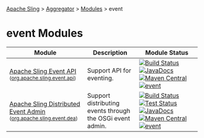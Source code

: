 [Apache Sling](http://sling.apache.org) > [Aggregator](https://github.com/apache/sling-aggregator/) > [Modules](https://github.com/apache/sling-aggregator/blob/master/docs/modules.md) > event
# event Modules

| Module | Description | Module&nbsp;Status |
|---	|---	|---    |
| [Apache Sling Event API](https://github.com/apache/sling-org-apache-sling-event-api) <br/> <small>([org.apache.sling.event.api](http://search.maven.org/#search%7Cga%7C1%7Cg%3A%22org.apache.sling%22%20a%3A%22org.apache.sling.event.api%22))</small> | Support API for eventing. |&#32;[![Build Status](https://builds.apache.org/buildStatus/icon?job=sling-org-apache-sling-event-api-1.8)](https://builds.apache.org/view/S-Z/view/Sling/job/sling-org-apache-sling-event-api-1.8)&#32;[![JavaDocs](https://www.javadoc.io/badge/org.apache.sling/org.apache.sling.event.api.svg)](https://www.javadoc.io/doc/org.apache.sling/org.apache.sling.event.api)&#32;[![Maven Central](https://maven-badges.herokuapp.com/maven-central/org.apache.sling/org.apache.sling.event.api/badge.svg)](http://search.maven.org/#search%7Cga%7C1%7Cg%3A%22org.apache.sling%22%20a%3A%22org.apache.sling.event.api%22)&#32;[![event](https://sling.apache.org/badges/group-event.svg)](https://github.com/apache/sling-aggregator/blob/master/docs/groups/event.md)|
| [Apache Sling Distributed Event Admin](https://github.com/apache/sling-org-apache-sling-event-dea) <br/> <small>([org.apache.sling.event.dea](http://search.maven.org/#search%7Cga%7C1%7Cg%3A%22org.apache.sling%22%20a%3A%22org.apache.sling.event.dea%22))</small> | Support distributing events through the OSGi event admin. |&#32;[![Build Status](https://builds.apache.org/buildStatus/icon?job=sling-org-apache-sling-event-dea-1.8)](https://builds.apache.org/view/S-Z/view/Sling/job/sling-org-apache-sling-event-dea-1.8)&#32;[![Test Status](https://img.shields.io/jenkins/t/https/builds.apache.org/view/S-Z/view/Sling/job/sling-org-apache-sling-event-dea-1.8.svg)](https://builds.apache.org/view/S-Z/view/Sling/job/sling-org-apache-sling-event-dea-1.8/test_results_analyzer/)&#32;[![JavaDocs](https://www.javadoc.io/badge/org.apache.sling/org.apache.sling.event.dea.svg)](https://www.javadoc.io/doc/org.apache.sling/org.apache.sling.event.dea)&#32;[![Maven Central](https://maven-badges.herokuapp.com/maven-central/org.apache.sling/org.apache.sling.event.dea/badge.svg)](http://search.maven.org/#search%7Cga%7C1%7Cg%3A%22org.apache.sling%22%20a%3A%22org.apache.sling.event.dea%22)&#32;[![event](https://sling.apache.org/badges/group-event.svg)](https://github.com/apache/sling-aggregator/blob/master/docs/groups/event.md)|